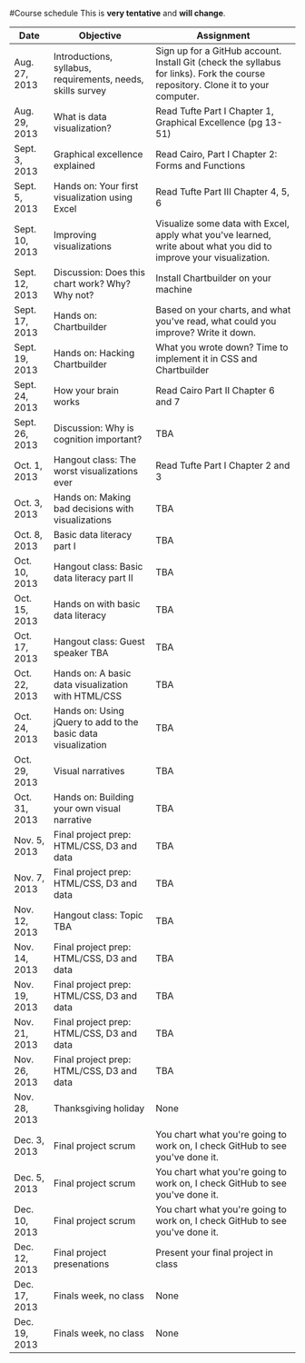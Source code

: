 #Course schedule
This is __very tentative__ and __will change__.

| Date | Objective | Assignment|
| -----|-----------|-----------
| Aug. 27, 2013 | Introductions, syllabus, requirements, needs, skills survey | Sign up for a GitHub account. Install Git (check the syllabus for links). Fork the course repository. Clone it to your computer. |
| Aug. 29, 2013 | What is data visualization? | Read Tufte Part I Chapter 1, Graphical Excellence (pg 13-51) | 
| Sept. 3, 2013 | Graphical excellence explained | Read Cairo, Part I Chapter 2: Forms and Functions
| Sept. 5, 2013 | Hands on: Your first visualization using Excel | Read Tufte Part III Chapter 4, 5, 6
| Sept. 10, 2013 | Improving visualizations | Visualize some data with Excel, apply what you've learned, write about what you did to improve your visualization.
| Sept. 12, 2013 | Discussion: Does this chart work? Why? Why not? | Install Chartbuilder on your machine
| Sept. 17, 2013 | Hands on: Chartbuilder | Based on your charts, and what you've read, what could you improve? Write it down.
| Sept. 19, 2013 | Hands on: Hacking Chartbuilder | What you wrote down? Time to implement it in CSS and Chartbuilder |
| Sept. 24, 2013 | How your brain works | Read Cairo Part II Chapter 6 and 7 |
| Sept. 26, 2013 | Discussion: Why is cognition important? | TBA |
| Oct. 1, 2013 | Hangout class: The worst visualizations ever | Read Tufte Part I Chapter 2 and 3 |
| Oct. 3, 2013 | Hands on: Making bad decisions with visualizations | TBA |
| Oct. 8, 2013 | Basic data literacy part I | TBA |
| Oct. 10, 2013 | Hangout class: Basic data literacy part II | TBA |
| Oct. 15, 2013 | Hands on with basic data literacy | TBA |
| Oct. 17, 2013 | Hangout class: Guest speaker TBA |TBA |
| Oct. 22, 2013 | Hands on: A basic data visualization with HTML/CSS | TBA |
| Oct. 24, 2013 | Hands on: Using jQuery to add to the basic data visualization | TBA |
| Oct. 29, 2013 | Visual narratives | TBA |
| Oct. 31, 2013 | Hands on: Building your own visual narrative |  TBA |
| Nov. 5, 2013 | Final project prep: HTML/CSS, D3 and data | TBA |
| Nov. 7, 2013 | Final project prep: HTML/CSS, D3 and data | TBA |
| Nov. 12, 2013 | Hangout class: Topic TBA | TBA |
| Nov. 14, 2013 | Final project prep: HTML/CSS, D3 and data | TBA |
| Nov. 19, 2013 | Final project prep: HTML/CSS, D3 and data | TBA |
| Nov. 21, 2013 | Final project prep: HTML/CSS, D3 and data | TBA |
| Nov. 26, 2013 | Final project prep: HTML/CSS, D3 and data | TBA |
| Nov. 28, 2013 | Thanksgiving holiday | None |
| Dec. 3, 2013 | Final project scrum | You chart what you're going to work on, I check GitHub to see you've done it. |
| Dec. 5, 2013 | Final project scrum | You chart what you're going to work on, I check GitHub to see you've done it. |
| Dec. 10, 2013 | Final project scrum | You chart what you're going to work on, I check GitHub to see you've done it. |
| Dec. 12, 2013 | Final project presenations | Present your final project in class
| Dec. 17, 2013 | Finals week, no class | None |
| Dec. 19, 2013 | Finals week, no class | None |